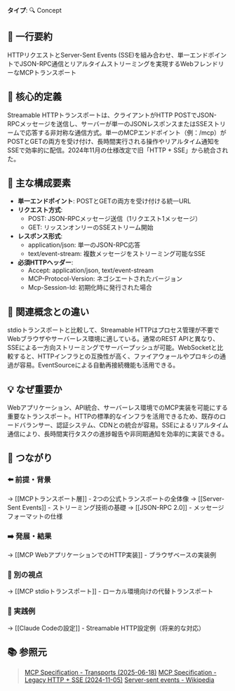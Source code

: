 **タイプ**: 🔍 Concept

## 📝 一行要約
HTTPリクエストとServer-Sent Events (SSE)を組み合わせ、単一エンドポイントでJSON-RPC通信とリアルタイムストリーミングを実現するWebフレンドリーなMCPトランスポート

## 🎯 核心的定義
Streamable HTTPトランスポートは、クライアントがHTTP POSTでJSON-RPCメッセージを送信し、サーバーが単一のJSONレスポンスまたはSSEストリームで応答する非対称な通信方式。単一のMCPエンドポイント（例：/mcp）がPOSTとGETの両方を受け付け、長時間実行される操作やリアルタイム通知をSSEで効率的に配信。2024年11月の仕様改定で旧「HTTP + SSE」から統合された。

## 🌟 主な構成要素
- **単一エンドポイント**: POSTとGETの両方を受け付ける統一URL
- **リクエスト方式**:
  - POST: JSON-RPCメッセージ送信（1リクエスト1メッセージ）
  - GET: リッスンオンリーのSSEストリーム開始
- **レスポンス形式**:
  - application/json: 単一のJSON-RPC応答
  - text/event-stream: 複数メッセージをストリーミング可能なSSE
- **必須HTTPヘッダー**:
  - Accept: application/json, text/event-stream
  - MCP-Protocol-Version: ネゴシエートされたバージョン
  - Mcp-Session-Id: 初期化時に発行された場合

## 🔄 関連概念との違い
stdioトランスポートと比較して、Streamable HTTPはプロセス管理が不要でWebブラウザやサーバーレス環境に適している。通常のREST APIと異なり、SSEによる一方向ストリーミングでサーバープッシュが可能。WebSocketと比較すると、HTTPインフラとの互換性が高く、ファイアウォールやプロキシの通過が容易。EventSourceによる自動再接続機能も活用できる。

## 💡 なぜ重要か
Webアプリケーション、API統合、サーバーレス環境でのMCP実装を可能にする重要なトランスポート。HTTPの標準的なインフラを活用できるため、既存のロードバランサー、認証システム、CDNとの統合が容易。SSEによるリアルタイム通信により、長時間実行タスクの進捗報告や非同期通知を効率的に実装できる。

## 🔗 つながり
### ⬅️ 前提・背景
→ [[MCPトランスポート層]] - 2つの公式トランスポートの全体像
→ [[Server-Sent Events]] - ストリーミング技術の基礎
→ [[JSON-RPC 2.0]] - メッセージフォーマットの仕様

### ➡️ 発展・結果
→ [[MCP WebアプリケーションでのHTTP実装]] - ブラウザベースの実装例

### 🔀 別の視点
→ [[MCP stdioトランスポート]] - ローカル環境向けの代替トランスポート

### 🎯 実践例
→ [[Claude Codeの設定]] - Streamable HTTP設定例（将来的な対応）

## 📚 参照元
> [MCP Specification - Transports (2025-06-18)](https://modelcontextprotocol.io/specification/2025-06-18/basic/transports)
> [MCP Specification - Legacy HTTP + SSE (2024-11-05)](https://modelcontextprotocol.info/specification/2024-11-05/basic/transports/)
> [Server-sent events - Wikipedia](https://en.wikipedia.org/wiki/Server-sent_events)